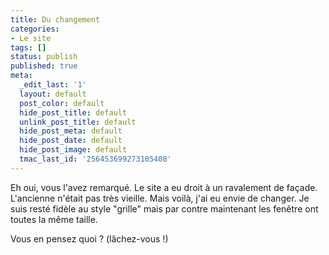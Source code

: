 ```yaml
---
title: Du changement
categories:
- Le site
tags: []
status: publish
published: true
meta:
  _edit_last: '1'
  layout: default
  post_color: default
  hide_post_title: default
  unlink_post_title: default
  hide_post_meta: default
  hide_post_date: default
  hide_post_image: default
  tmac_last_id: '256453699273105408'
---
```

Eh oui, vous l'avez remarqué. Le site a eu droit à un ravalement de façade.
L'ancienne n'était pas très vieille. Mais voilà, j'ai eu envie de changer. Je suis resté fidèle au style "grille" mais par contre maintenant les fenêtre ont toutes la même taille.

Vous en pensez quoi ? (lâchez-vous !)
